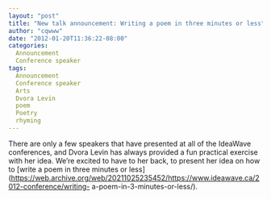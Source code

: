 ```yaml
---
layout: "post"
title: "New talk announcement: Writing a poem in three minutes or less"
author: "cqwww"
date: "2012-01-20T11:36:22-08:00"
categories:
  Announcement
  Conference speaker
tags: 
  Announcement
  Conference speaker
  Arts
  Dvora Levin
  poem
  Poetry
  rhyming
---
```


There are only a few speakers that have presented at all of the IdeaWave
conferences, and Dvora Levin has always provided a fun practical exercise with
her idea. We’re excited to have to her back, to present her idea on how to
[write a poem in three minutes or
less](https://web.archive.org/web/20211025235452/https://www.ideawave.ca/2012-conference/writing-
a-poem-in-3-minutes-or-less/).


[//]: # (Retrieved from https://web.archive.org/web/20210926193247/https://www.ideawave.ca/new-talk-announcement-writing-a-poem-in-three-minutes-or-less/)